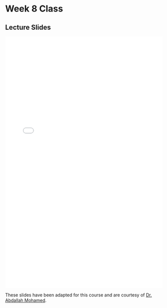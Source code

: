 # Week 8 Class

## Lecture Slides

<iframe src="../../2023-03-01 - Week08.pdf" width="100%" height="800px" frameBorder="0"> </iframe>

These slides have been adapted for this course and are courtesy of [Dr. Abdallah Mohamed](https://people.ok.ubc.ca/abdalmoh/).

